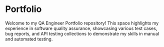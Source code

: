 # Portfolio
Welcome to my QA Engineer Portfolio repository! This space highlights my experience in software quality assurance, showcasing various test cases, bug reports, and API testing collections to demonstrate my skills in manual and automated testing.
